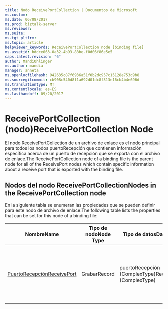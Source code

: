 ```yaml
---
title: Nodo ReceivePortCollection | Documentos de Microsoft
ms.custom: 
ms.date: 06/08/2017
ms.prod: biztalk-server
ms.reviewer: 
ms.suite: 
ms.tgt_pltfrm: 
ms.topic: article
helpviewer_keywords: ReceivePortCollection node [binding file]
ms.assetid: bddce063-0a32-4b93-88be-f0d06f86e5e5
caps.latest.revision: "6"
author: MandiOhlinger
ms.author: mandia
manager: anneta
ms.openlocfilehash: 942635c87f6936a51f0b2dc957c15128e753d9b8
ms.sourcegitcommit: cb908c540d8f1a692d01dc8f313e16cb4b4e696d
ms.translationtype: MT
ms.contentlocale: es-ES
ms.lasthandoff: 09/20/2017
---
```

# <a name="receiveportcollection-node"></a><span data-ttu-id="add54-102">ReceivePortCollection (nodo)</span><span class="sxs-lookup"><span data-stu-id="add54-102">ReceivePortCollection Node</span></span>
<span data-ttu-id="add54-103">El nodo ReceivePortCollection de un archivo de enlace es el nodo principal para todos los nodos puertoRecepción que contienen información específica acerca de un puerto de recepción que se exporta con el archivo de enlace.</span><span class="sxs-lookup"><span data-stu-id="add54-103">The ReceivePortCollection node of a binding file is the parent node for all of the ReceivePort nodes which contain specific information about a receive port that is exported with the binding file.</span></span>  
  
## <a name="nodes-in-the-receiveportcollection-node"></a><span data-ttu-id="add54-104">Nodos del nodo ReceivePortCollection</span><span class="sxs-lookup"><span data-stu-id="add54-104">Nodes in the ReceivePortCollection node</span></span>  
 <span data-ttu-id="add54-105">En la siguiente tabla se enumeran las propiedades que se pueden definir para este nodo de archivo de enlace:</span><span class="sxs-lookup"><span data-stu-id="add54-105">The following table lists the properties that can be set for this node of a binding file:</span></span>  
  
|<span data-ttu-id="add54-106">**Nombre**</span><span class="sxs-lookup"><span data-stu-id="add54-106">**Name**</span></span>|<span data-ttu-id="add54-107">**Tipo de nodo**</span><span class="sxs-lookup"><span data-stu-id="add54-107">**Node Type**</span></span>|<span data-ttu-id="add54-108">**Tipo de datos**</span><span class="sxs-lookup"><span data-stu-id="add54-108">**Data Type**</span></span>|<span data-ttu-id="add54-109">**Description**</span><span class="sxs-lookup"><span data-stu-id="add54-109">**Description**</span></span>|<span data-ttu-id="add54-110">**Restricciones**</span><span class="sxs-lookup"><span data-stu-id="add54-110">**Restrictions**</span></span>|<span data-ttu-id="add54-111">**Comentarios**</span><span class="sxs-lookup"><span data-stu-id="add54-111">**Comments**</span></span>|  
|--------------|-------------------|-------------------|---------------------|----------------------|------------------|  
|[<span data-ttu-id="add54-112">PuertoRecepción</span><span class="sxs-lookup"><span data-stu-id="add54-112">ReceivePort</span></span>](../core/receiveport-receiveportcollection-node.md)|<span data-ttu-id="add54-113">Grabar</span><span class="sxs-lookup"><span data-stu-id="add54-113">Record</span></span>|<span data-ttu-id="add54-114">puertoRecepción (ComplexType)</span><span class="sxs-lookup"><span data-stu-id="add54-114">ReceivePort (ComplexType)</span></span>|<span data-ttu-id="add54-115">Especifica información acerca de un puerto de recepción que se exporta con el archivo de enlace.</span><span class="sxs-lookup"><span data-stu-id="add54-115">Specifies information about a receive port that is exported with the binding file.</span></span>|<span data-ttu-id="add54-116">No requerido</span><span class="sxs-lookup"><span data-stu-id="add54-116">Not required</span></span>|<span data-ttu-id="add54-117">Valor predeterminado: ninguno</span><span class="sxs-lookup"><span data-stu-id="add54-117">Default value: none</span></span>|